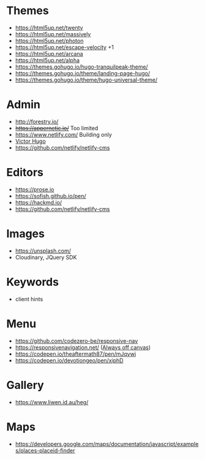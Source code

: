 # Themes
- https://html5up.net/twenty
- https://html5up.net/massively
- https://html5up.net/photon
- https://html5up.net/escape-velocity +1
- https://html5up.net/arcana
- https://html5up.net/alpha
- https://themes.gohugo.io/hugo-tranquilpeak-theme/
- https://themes.gohugo.io/theme/landing-page-hugo/
- https://themes.gohugo.io/theme/hugo-universal-theme/

# Admin
- http://forestry.io/
- ~~https://appernetic.io/~~ Too limited
- https://www.netlify.com/ Building only
- [Victor Hugo](https://github.com/netlify/victor-hugo)
- https://github.com/netlify/netlify-cms

# Editors
- https://prose.io
- https://sofish.github.io/pen/
- https://hackmd.io/
- https://github.com/netlify/netlify-cms

# Images
- https://unsplash.com/
- Cloudinary, JQuery SDK

# Keywords
- client hints

# Menu
- https://github.com/codezero-be/responsive-nav
- https://responsivenavigation.net/ ([Always off canvas](https://responsivenavigation.net/examples/off-canvas-slide/always-off-canvas))
- https://codepen.io/theaftermath87/pen/mJqywj
- https://codepen.io/devotiongeo/pen/xiphD

# Gallery
- https://www.liwen.id.au/heg/

# Maps
- https://developers.google.com/maps/documentation/javascript/examples/places-placeid-finder
